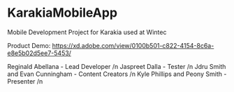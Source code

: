 # KarakiaMobileApp
Mobile Development Project for Karakia used at Wintec

Product Demo: https://xd.adobe.com/view/0100b501-c822-4154-8c6a-e8e5b02d5ee7-5453/

Reginald Abellana - Lead Developer /n
Jaspreet Dalla - Tester /n
Jdru Smith and Evan Cunningham - Content Creators /n
Kyle Phillips and Peony Smith - Presenter /n
